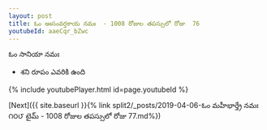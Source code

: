 ```yaml
---
layout: post
title: ఓం అఃసంవర్తకాయ నమః  - 1008 రోజుల తపస్సులో రోజు  76
youtubeId: aaeCqr_bZwc
---
```

 
 
 ఓం సానియా నమః  
 
 -  శని రూపం ఎవరికి ఉంది 
 
  
 
  
 
 
 
 
 
 


{% include youtubePlayer.html id=page.youtubeId %}
 
[Next]({{ site.baseurl }}{% link  split2/_posts/2019-04-06-ఓం మహీభార్త్రే నమః ౧౦౮ టైమ్ - 1008 రోజుల తపస్సులో రోజు  77.md%})
 
